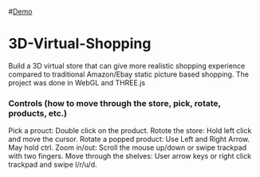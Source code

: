 #[Demo](https://tenzin15.github.io/virtualstore)

# 3D-Virtual-Shopping
Build a 3D virtual store that can give more realistic shopping experience compared to traditional Amazon/Ebay static picture based shopping. The project was done in WebGL and THREE.js

### Controls (how to move through the store, pick, rotate, products, etc.)
Pick a prouct: Double click on the product. 
Rotote the store: Hold left click and move the cursor.
Rotate a popped product: Use Left and Right Arrow. May hold ctrl.
Zoom in/out: Scroll the mouse up/down or swipe trackpad with two fingers.
Move through the shelves: User arrow keys or right click trackpad and swipe l/r/u/d. 

